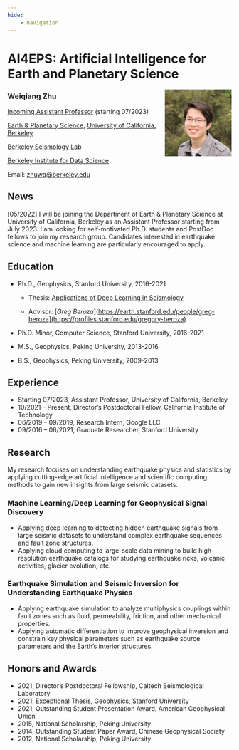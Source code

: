 ```yaml
---
hide:
    - navigation
---
```


# **AI4EPS: Artificial Intelligence for Earth and Planetary Science**

<img align="right" width="150" height="150" src="assets/photo.jpg">

### Weiqiang Zhu 

[Incoming Assistant Professor](https://www.eps.berkeley.edu/directory/faculty) (starting 07/2023)

[Earth & Planetary Science](https://www.eps.berkeley.edu), [University of California, Berkeley](https://www.berkeley.edu)

[Berkeley Seismology Lab](https://seismo.berkeley.edu/)

[Berkeley Institute for Data Science](https://data.berkeley.edu/)

Email: zhuwq@berkeley.edu


## News
[05/2022] I will be joining the Department of Earth & Planetary Science at University of California, Berkeley as an Assistant Professor starting from July 2023. I am looking for self-motivated Ph.D. students and PostDoc fellows to join my research group. Candidates interested in earthquake science and machine learning are particularly encouraged to apply. 

## Education

- Ph.D., Geophysics, Stanford University, 2016-2021

	- Thesis: [Applications of Deep Learning in Seismology](https://www.researchgate.net/publication/362235113_Applications_of_Deep_Learning_in_Seismology)

	- Advisor: [*Greg Beroza*](https://earth.stanford.edu/people/greg-beroza](https://profiles.stanford.edu/gregory-beroza)

- Ph.D. Minor, Computer Science, Stanford University, 2016-2021
- M.S., Geophysics, Peking University, 2013-2016
- B.S., Geophysics, Peking University, 2009-2013

## Experience
- Starting 07/2023, Assistant Professor, University of California, Berkeley
- 10/2021 – Present, Director’s Postdoctoral Fellow, California Institute of Technology
- 06/2019 – 09/2019, Research Intern, Google LLC
- 09/2016 – 06/2021, Graduate Researcher, Stanford University

## Research

My research focuses on understanding earthquake physics and statistics by applying cutting-edge artificial intelligence and scientific computing methods to gain new insights from large seismic datasets.

### Machine Learning/Deep Learning for Geophysical Signal Discovery

- Applying deep learning to detecting hidden earthquake signals from large seismic datasets to understand complex earthquake sequences and fault zone structures.
- Applying cloud computing to large-scale data mining to build high-resolution earthquake catalogs for studying earthquake ricks, volcanic activities, glacier evolution, etc.

### Earthquake Simulation and Seismic Inversion for Understanding Earthquake Physics

- Applying earthquake simulation to analyze multiphysics couplings within fault zones such as fluid, permeability, friction, and other mechanical properties.
- Applying automatic differentiation to improve geophysical inversion and constrain key physical parameters such as earthquake source parameters and the Earth’s interior structures.

## Honors and Awards
- 2021, Director’s Postdoctoral Fellowship, Caltech Seismological Laboratory 
- 2021, Exceptional Thesis, Geophysics, Stanford University
- 2021, Outstanding Student Presentation Award, American Geophysical Union
- 2015, National Scholarship, Peking University 
- 2014, Outstanding Student Paper Award, Chinese Geophysical Society 
- 2012, National Scholarship, Peking University 

<!-- ## Outreach
- 06/2022 - 07/2002, Mentor for [Caltech Earthquake Fellows Program](http://www.seismolab.caltech.edu/eq_fellows.html) ([news](https://www.caltech.edu/about/news/caltech-earthquake-fellows)) -->
